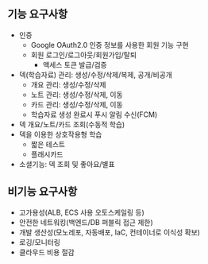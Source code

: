 ## 기능 요구사항

- 인증
  - Google OAuth2.0 인증 정보를 사용한 회원 기능 구현
  - 회원 로그인/로그아웃/회원가입/탈퇴
    - 액세스 토큰 발급/검증
- 덱(학습자료) 관리: 생성/수정/삭제/복제, 공개/비공개
  - 개요 관리: 생성/수정/삭제
  - 노트 관리: 생성/수정/삭제, 이동
  - 카드 관리: 생성/수정/삭제, 이동
  - 학습자료 생성 완료시 푸시 알림 수신(FCM)
- 덱 개요/노트/카드 조회(수동적 학습)
- 덱을 이용한 상호작용형 학습
  - 짧은 테스트
  - 플래시카드
- 소셜기능: 덱 조회 및 좋아요/별표

## 비기능 요구사항

- 고가용성(ALB, ECS 사용 오토스케일링 등)
- 안전한 네트워킹(백엔드/DB 퍼블릭 접근 제한)
- 개발 생산성(모노레포, 자동배포, IaC, 컨테이너로 이식성 확보)
- 로깅/모니터링
- 클라우드 비용 절감
